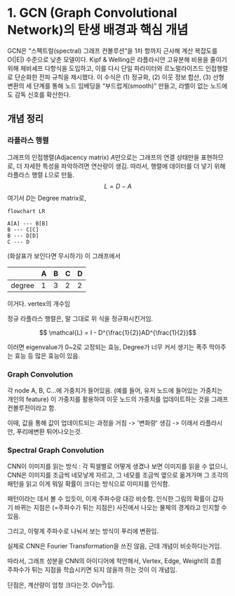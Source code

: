 # 1. GCN (Graph Convolutional Network)의 탄생 배경과 핵심 개념
GCN은 “스펙트럴(spectral) 그래프 컨볼루션”을 1차 항까지 근사해 계산 복잡도를 O(|E|) 수준으로 낮춘 모델이다. Kipf & Welling은 라플라시안 고유분해 비용을 줄이기 위해 체비셰프 다항식을 도입하고, 이를 다시 단일 파라미터와 르노멀라이즈드 인접행렬로 단순화한 전파 규칙을 제시했다.
이 수식은 (1) 정규화, (2) 이웃 정보 합산, (3) 선형 변환의 세 단계를 통해 노드 임베딩을 “부드럽게(smooth)” 만들고, 라벨이 없는 노드에도 감독 신호를 확산한다.

## 개념 정리
### 라플라스 행렬
그래프의 인접행렬(Adjacency matrix) $A$만으로는 그래프의 연결 상태만을 표현하므로, 더 자세한 특성을 파악하려면 연산량이 생김. 따라서, 행렬에 데이터를 더 넣기 위해 라플라스 행렬 $L$으로  만듦.
$$L = D - A$$
여기서 $D$는 Degree matrix로,
``` mermaid
flowchart LR

A[A] --- B[B]
B --- C[C]
B --- D[D]
C --- D

```
(화살표가 보인다면 무시하기) 이 그래프에서 

|        | A   | B   | C   | D   |
| ------ | --- | --- | --- | --- |
| degree | 1   | 3   | 2   | 2   |
이거다. vertex의 개수임

정규 라플라스 행렬은, 말 그대로 위 식을 정규화시킨거임.

$$ \mathcal{L} = I - D^{\frac{1}{2}}AD^{\frac{1}{2}}$$

이러면 eigenvalue가 0~2로 고정되는 효능, Degree가 너무 커서 생기는 폭주 막아주는 효능 등 많은 효능이 있음.

### Graph Convolution

각 node A, B, C...에 가중치가 들어있음. (예를 들어, 유저 노드에 들어있는 가중치는 개인의 feature)
이 가중치를 활용하여 이웃 노드의 가중치를 업데이트하는 것을 그래프 컨볼루전이라고 함.

이때, 값을 통해 값이 업데이트되는 과정을 거침 -> '변화량' 생김 -> 이래서 라플라시안, 푸리에변환 튀어나오는것.

### Spectral Graph Convolution

CNN이 이미지를 읽는 방식 : 각 픽셀별로 어떻게 생겼나 보면 이미지를 읽을 수 없으니, CNN은 이미지를 조금씩 네모낳게 자르고, 그 네모를 조금씩 옆으로 옮겨가며 그 조각의 패턴을 읽고 이게 뭐일 확률이 크다는 방식으로 이미지를 인식함.

패턴이라는 데서 볼 수 있듯이, 이게 주파수랑 대강 비슷함. 인식한 그림의 확률이 갑자기 바뀌는 지점은 (=주파수가 튀는 지점은) 사진에서 나오는 물체의 경계라고 인지할 수 있음.

그리고, 이렇게 주파수로 나눠서 보는 방식이 푸리에 변환임.

실제로 CNN은 Fourier Transformation을 쓰진 않음, 근데 개념이 비슷하다는거임.

따라서, 그래프 성분을 CNN의 아이디어에 착안해서, Vertex, Edge, Weight의 흐름 주파수가 튀는 지점을 학습시키면 되지 않을까 하는 것이 이 개념임.

단점은, 계산량이 엄청 크다는것. $O(n^3)$임.